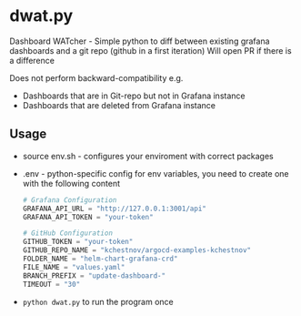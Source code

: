 # dwat.py

Dashboard WATcher - Simple python to diff between existing grafana dashboards and a git repo (github in a first iteration)
Will open PR if there is a difference

Does not perform backward-compatibility e.g. 
* Dashboards that are in Git-repo but not in Grafana instance
* Dashboards that are deleted from Grafana instance

## Usage
* source env.sh - configures your enviroment with correct packages
* .env - python-specific config for env variables, you need to create one with the following content
    ``` python
    # Grafana Configuration
    GRAFANA_API_URL = "http://127.0.0.1:3001/api"
    GRAFANA_API_TOKEN = "your-token"

    # GitHub Configuration
    GITHUB_TOKEN = "your-token"
    GITHUB_REPO_NAME = "kchestnov/argocd-examples-kchestnov"
    FOLDER_NAME = "helm-chart-grafana-crd"
    FILE_NAME = "values.yaml"
    BRANCH_PREFIX = "update-dashboard-"
    TIMEOUT = "30"
    ```

* `python dwat.py` to run the program once